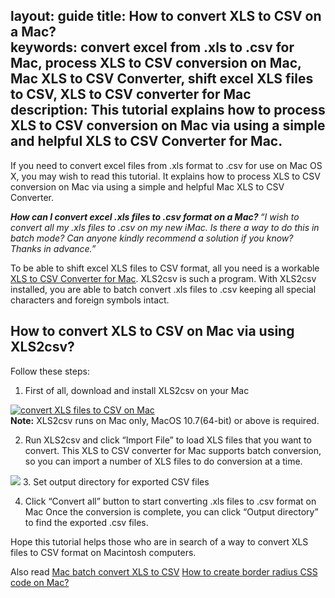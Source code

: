 
layout: guide
title: How to convert XLS to CSV on a Mac?  
keywords: convert excel from .xls to .csv for Mac, process XLS to CSV conversion on Mac, Mac XLS to CSV Converter, shift excel XLS files to CSV, XLS to CSV converter for Mac
description: This tutorial explains how to process XLS to CSV conversion on Mac via using a simple and helpful XLS to CSV Converter for Mac. 
---


If you need to convert excel files from .xls format to .csv for use on Mac OS X, you may wish to read this tutorial. It explains how to process XLS to CSV conversion on Mac via using a simple and helpful Mac XLS to CSV Converter.

<strong><em>How can I convert excel .xls files to .csv format on a Mac? </strong>
“I wish to convert all my .xls files to .csv on my new iMac. Is there a way to do this in batch mode? Can anyone kindly recommend a solution if you know? Thanks in advance.”</em>

To be able to shift excel XLS files to CSV format, all you need is a workable <a href="https://gmagon.com/products/store/xls2csv/" target="_blank" rel="noopener">XLS to CSV Converter for Mac</a>. XLS2csv is such a program. With XLS2csv installed, you are able to batch convert .xls files to .csv keeping all special characters and foreign symbols intact.
<h2>How to convert XLS to CSV on Mac via using XLS2csv?</h2>
Follow these steps:

1. First of all, download and install XLS2csv on your Mac<br>
<a href="https://gmagon.com/products/store/xls2csv/" target="_blank" rel="noopener">
<img src="https://gmagon.com/asset/images/free-download.png" alt="convert XLS files to CSV on Mac" /></a><br>
<b>Note:</b> XLS2csv runs on Mac only, MacOS 10.7(64-bit) or above is required.

2. Run XLS2csv and click “Import File” to load XLS files that you want to convert. This XLS to CSV converter for Mac supports batch conversion, so you can import a number of XLS files to do conversion at a time.
<img src="https://gmagon.com/products/store/xls2csv/images/screens/xls2csv.png" />
3. Set output directory for exported CSV files

4. Click “Convert all” button to start converting .xls files to .csv format on Mac
Once the conversion is complete, you can click “Output directory” to find the exported .csv files.

Hope this tutorial helps those who are in search of a way to convert XLS files to CSV format on Macintosh computers.

Also read
<a href="https://gmagon.com/guide/mac-batch-convert-xls-to-csv.html" target="_blank" rel="noopener">Mac batch convert XLS to CSV</a>
<a href="https://gmagon.com/guide/create-border-radius-css-mac.html" target="_blank" rel="noopener">How to create border radius CSS code on Mac?</a>
